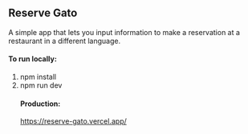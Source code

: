 ## Reserve Gato

A simple app that lets you input information to make a reservation at a restaurant in a different language.



#### To run locally:
<ol>
<li> npm install </li>
<li> npm run dev </li>


#### Production:
https://reserve-gato.vercel.app/
